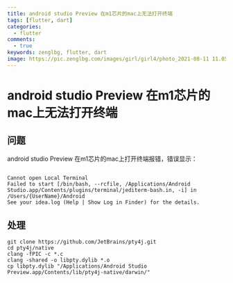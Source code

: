 ```yaml
---
title: android studio Preview 在m1芯片的mac上无法打开终端
tags: [flutter, dart]
categories:
  - flutter
comments:
  - true
keywords: zenglbg, flutter, dart
image: https://pic.zenglbg.com/images/girl/girl4/photo_2021-08-11 11.05.49.jpeg
---
```


# android studio Preview 在m1芯片的mac上无法打开终端


## 问题

android studio Preview 在m1芯片的mac上打开终端报错，错误显示：
```shell

Cannot open Local Terminal
Failed to start [/bin/bash, --rcfile, /Applications/Android Studio.app/Contents/plugins/terminal/jediterm-bash.in, -i] in /Users/{UserName}/Android
See your idea.log (Help | Show Log in Finder) for the details.

```

## 处理

```shell
git clone https://github.com/JetBrains/pty4j.git
cd pty4j/native
clang -fPIC -c *.c
clang -shared -o libpty.dylib *.o
cp libpty.dylib "/Applications/Android Studio Preview.app/Contents/lib/pty4j-native/darwin/"

```